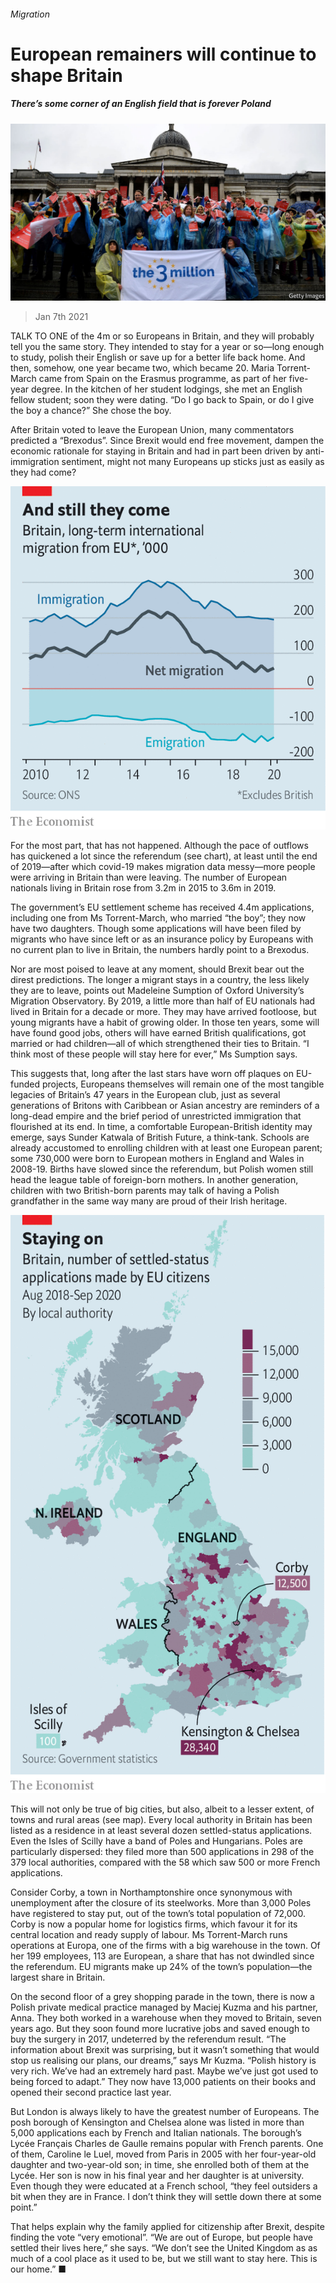 ###### Migration

# European remainers will continue to shape Britain 

##### There’s some corner of an English field that is forever Poland 

![image](images/20210109_brp504.jpg) 

> Jan 7th 2021 


TALK TO ONE of the 4m or so Europeans in Britain, and they will probably tell you the same story. They intended to stay for a year or so—long enough to study, polish their English or save up for a better life back home. And then, somehow, one year became two, which became 20. Maria Torrent-March came from Spain on the Erasmus programme, as part of her five-year degree. In the kitchen of her student lodgings, she met an English fellow student; soon they were dating. “Do I go back to Spain, or do I give the boy a chance?” She chose the boy.


After Britain voted to leave the European Union, many commentators predicted a “Brexodus”. Since Brexit would end free movement, dampen the economic rationale for staying in Britain and had in part been driven by anti-immigration sentiment, might not many Europeans up sticks just as easily as they had come?

![image](images/20210109_BRC359.png) 



For the most part, that has not happened. Although the pace of outflows has quickened a lot since the referendum (see chart), at least until the end of 2019—after which covid-19 makes migration data messy—more people were arriving in Britain than were leaving. The number of European nationals living in Britain rose from 3.2m in 2015 to 3.6m in 2019.



The government’s EU settlement scheme has received 4.4m applications, including one from Ms Torrent-March, who married “the boy”; they now have two daughters. Though some applications will have been filed by migrants who have since left or as an insurance policy by Europeans with no current plan to live in Britain, the numbers hardly point to a Brexodus.


Nor are most poised to leave at any moment, should Brexit bear out the direst predictions. The longer a migrant stays in a country, the less likely they are to leave, points out Madeleine Sumption of Oxford University’s Migration Observatory. By 2019, a little more than half of EU nationals had lived in Britain for a decade or more. They may have arrived footloose, but young migrants have a habit of growing older. In those ten years, some will have found good jobs, others will have earned British qualifications, got married or had children—all of which strengthened their ties to Britain. “I think most of these people will stay here for ever,” Ms Sumption says.


This suggests that, long after the last stars have worn off plaques on EU-funded projects, Europeans themselves will remain one of the most tangible legacies of Britain’s 47 years in the European club, just as several generations of Britons with Caribbean or Asian ancestry are reminders of a long-dead empire and the brief period of unrestricted immigration that flourished at its end. In time, a comfortable European-British identity may emerge, says Sunder Katwala of British Future, a think-tank. Schools are already accustomed to enrolling children with at least one European parent; some 730,000 were born to European mothers in England and Wales in 2008-19. Births have slowed since the referendum, but Polish women still head the league table of foreign-born mothers. In another generation, children with two British-born parents may talk of having a Polish grandfather in the same way many are proud of their Irish heritage.

![image](images/20210109_BRM961.png) 



This will not only be true of big cities, but also, albeit to a lesser extent, of towns and rural areas (see map). Every local authority in Britain has been listed as a residence in at least several dozen settled-status applications. Even the Isles of Scilly have a band of Poles and Hungarians. Poles are particularly dispersed: they filed more than 500 applications in 298 of the 379 local authorities, compared with the 58 which saw 500 or more French applications.


Consider Corby, a town in Northamptonshire once synonymous with unemployment after the closure of its steelworks. More than 3,000 Poles have registered to stay put, out of the town’s total population of 72,000. Corby is now a popular home for logistics firms, which favour it for its central location and ready supply of labour. Ms Torrent-March runs operations at Europa, one of the firms with a big warehouse in the town. Of her 199 employees, 113 are European, a share that has not dwindled since the referendum. EU migrants make up 24% of the town’s population—the largest share in Britain.


On the second floor of a grey shopping parade in the town, there is now a Polish private medical practice managed by Maciej Kuzma and his partner, Anna. They both worked in a warehouse when they moved to Britain, seven years ago. But they soon found more lucrative jobs and saved enough to buy the surgery in 2017, undeterred by the referendum result. “The information about Brexit was surprising, but it wasn’t something that would stop us realising our plans, our dreams,” says Mr Kuzma. “Polish history is very rich. We’ve had an extremely hard past. Maybe we’ve just got used to being forced to adapt.” They now have 13,000 patients on their books and opened their second practice last year.


But London is always likely to have the greatest number of Europeans. The posh borough of Kensington and Chelsea alone was listed in more than 5,000 applications each by French and Italian nationals. The borough’s Lycée Français Charles de Gaulle remains popular with French parents. One of them, Caroline le Luel, moved from Paris in 2005 with her four-year-old daughter and two-year-old son; in time, she enrolled both of them at the Lycée. Her son is now in his final year and her daughter is at university. Even though they were educated at a French school, “they feel outsiders a bit when they are in France. I don’t think they will settle down there at some point.”


That helps explain why the family applied for citizenship after Brexit, despite finding the vote “very emotional”. “We are out of Europe, but people have settled their lives here,” she says. “We don’t see the United Kingdom as as much of a cool place as it used to be, but we still want to stay here. This is our home.” ■

